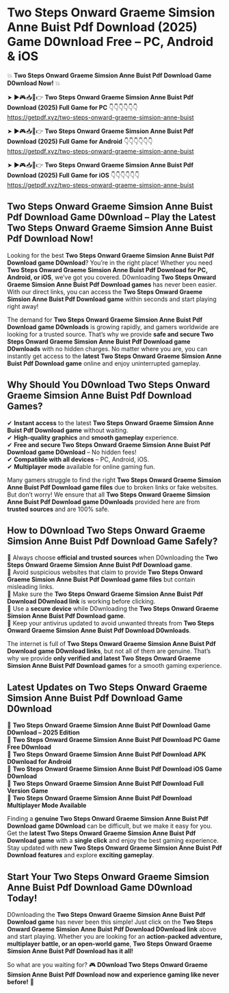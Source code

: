 # Two Steps Onward Graeme Simsion Anne Buist Pdf Download (2025) Game D0wnload Free – PC, Android & iOS

💥 **Two Steps Onward Graeme Simsion Anne Buist Pdf Download Game D0wnload Now!** 💥  

➤ ►🎮📥📱👉 **Two Steps Onward Graeme Simsion Anne Buist Pdf Download (2025) Full Game for PC** 👇👇👇👇👇👇  
https://getpdf.xyz/two-steps-onward-graeme-simsion-anne-buist  

➤ ►🎮📥📱👉 **Two Steps Onward Graeme Simsion Anne Buist Pdf Download (2025) Full Game for Android** 👇👇👇👇👇👇  
https://getpdf.xyz/two-steps-onward-graeme-simsion-anne-buist  

➤ ►🎮📥📱👉 **Two Steps Onward Graeme Simsion Anne Buist Pdf Download (2025) Full Game for iOS** 👇👇👇👇👇👇  
https://getpdf.xyz/two-steps-onward-graeme-simsion-anne-buist  

## Two Steps Onward Graeme Simsion Anne Buist Pdf Download Game D0wnload – Play the Latest Two Steps Onward Graeme Simsion Anne Buist Pdf Download Now!

Looking for the best **Two Steps Onward Graeme Simsion Anne Buist Pdf Download game D0wnload**? You’re in the right place! Whether you need **Two Steps Onward Graeme Simsion Anne Buist Pdf Download for PC, Android, or iOS**, we’ve got you covered. D0wnloading **Two Steps Onward Graeme Simsion Anne Buist Pdf Download games** has never been easier. With our direct links, you can access the **Two Steps Onward Graeme Simsion Anne Buist Pdf Download game** within seconds and start playing right away!  

The demand for **Two Steps Onward Graeme Simsion Anne Buist Pdf Download game D0wnloads** is growing rapidly, and gamers worldwide are looking for a trusted source. That’s why we provide **safe and secure Two Steps Onward Graeme Simsion Anne Buist Pdf Download game D0wnloads** with no hidden charges. No matter where you are, you can instantly get access to the **latest Two Steps Onward Graeme Simsion Anne Buist Pdf Download game** online and enjoy uninterrupted gameplay.  

## **Why Should You D0wnload Two Steps Onward Graeme Simsion Anne Buist Pdf Download Games?**  

✔ **Instant access** to the latest **Two Steps Onward Graeme Simsion Anne Buist Pdf Download game** without waiting.  
✔ **High-quality graphics** and **smooth gameplay** experience.  
✔ **Free and secure Two Steps Onward Graeme Simsion Anne Buist Pdf Download game D0wnload** – No hidden fees!  
✔ **Compatible with all devices** – PC, Android, iOS.  
✔ **Multiplayer mode** available for online gaming fun.  

Many gamers struggle to find the right **Two Steps Onward Graeme Simsion Anne Buist Pdf Download game files** due to broken links or fake websites. But don’t worry! We ensure that all **Two Steps Onward Graeme Simsion Anne Buist Pdf Download game D0wnloads** provided here are from **trusted sources** and are 100% safe.  

## **How to D0wnload Two Steps Onward Graeme Simsion Anne Buist Pdf Download Game Safely?**  

📌 Always choose **official and trusted sources** when D0wnloading the **Two Steps Onward Graeme Simsion Anne Buist Pdf Download game**.  
📌 Avoid suspicious websites that claim to provide **Two Steps Onward Graeme Simsion Anne Buist Pdf Download game files** but contain misleading links.  
📌 Make sure the **Two Steps Onward Graeme Simsion Anne Buist Pdf Download D0wnload link** is working before clicking.  
📌 Use a **secure device** while D0wnloading the **Two Steps Onward Graeme Simsion Anne Buist Pdf Download game**.  
📌 Keep your antivirus updated to avoid unwanted threats from **Two Steps Onward Graeme Simsion Anne Buist Pdf Download D0wnloads**.  

The internet is full of **Two Steps Onward Graeme Simsion Anne Buist Pdf Download game D0wnload links**, but not all of them are genuine. That’s why we provide **only verified and latest Two Steps Onward Graeme Simsion Anne Buist Pdf Download games** for a smooth gaming experience.  

## **Latest Updates on Two Steps Onward Graeme Simsion Anne Buist Pdf Download Game D0wnload**  

🔹 **Two Steps Onward Graeme Simsion Anne Buist Pdf Download Game D0wnload – 2025 Edition**  
🔹 **Two Steps Onward Graeme Simsion Anne Buist Pdf Download PC Game Free D0wnload**  
🔹 **Two Steps Onward Graeme Simsion Anne Buist Pdf Download APK D0wnload for Android**  
🔹 **Two Steps Onward Graeme Simsion Anne Buist Pdf Download iOS Game D0wnload**  
🔹 **Two Steps Onward Graeme Simsion Anne Buist Pdf Download Full Version Game**  
🔹 **Two Steps Onward Graeme Simsion Anne Buist Pdf Download Multiplayer Mode Available**  

Finding a **genuine Two Steps Onward Graeme Simsion Anne Buist Pdf Download game D0wnload** can be difficult, but we make it easy for you. Get the **latest Two Steps Onward Graeme Simsion Anne Buist Pdf Download game** with a **single click** and enjoy the best gaming experience. Stay updated with **new Two Steps Onward Graeme Simsion Anne Buist Pdf Download features** and explore **exciting gameplay**.  

## **Start Your Two Steps Onward Graeme Simsion Anne Buist Pdf Download Game D0wnload Today!**  

D0wnloading the **Two Steps Onward Graeme Simsion Anne Buist Pdf Download game** has never been this simple! Just click on the **Two Steps Onward Graeme Simsion Anne Buist Pdf Download D0wnload link** above and start playing. Whether you are looking for an **action-packed adventure, multiplayer battle, or an open-world game**, **Two Steps Onward Graeme Simsion Anne Buist Pdf Download has it all!**  

So what are you waiting for? 🎮 **D0wnload Two Steps Onward Graeme Simsion Anne Buist Pdf Download now and experience gaming like never before!** 🚀  